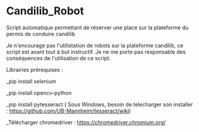 # Candilib_Robot
Script automatique permettant de réserver une place sur la plateforme du permis de conduire candilib

Je n'encourage pas l'utilistation de robots sur la plateforme candilib, ce script est avant tout à but instructif.
Je ne me porte pas responsable des conséquences de l'utilisation de ce script.

Librairies prérequises :
 
 _pip install selenium
 
  _pip install opencv-python
  
  _pip install pytesseract ( Sous Windows, besoin de telecharger son installer : https://github.com/UB-Mannheim/tesseract/wiki)
  
  _Télécharger chromedriver : https://chromedriver.chromium.org/
